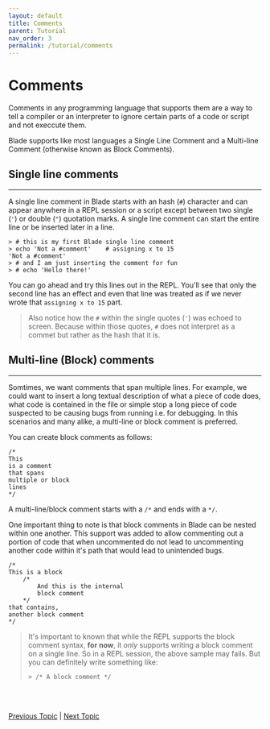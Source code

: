 ```yaml
---
layout: default
title: Comments
parent: Tutorial
nav_order: 3
permalink: /tutorial/comments
---
```


# Comments

Comments in any programming language that supports them are a way to tell a 
compiler or an interpreter to ignore certain parts of a code or script and 
not execcute them.

Blade supports like most languages a Single Line Comment and a Multi-line 
Comment (otherwise known as Block Comments).

## Single line comments
---

A single line comment in Blade starts with an hash (`#`) character and can appear anywhere in a REPL session or a script except between two single (`'`) or double (`"`) quotation marks. A single line comment can start the entire line or be inserted later in a line.

```blade
> # this is my first Blade single line comment
> echo 'Not a #comment'    # assigning x to 15
'Not a #comment'
> # and I am just inserting the comment for fun
> # echo 'Hello there!'
```

You can go ahead and try this lines out in the REPL. You'll see that only the second line has an effect and even that line was treated as if we never
wrote that `assigning x to 15` part.

> Also notice how the `#` within the single quotes (`'`) was echoed to screen. Because within those quotes, `#` does not interpret as a commet but 
rather as the hash that it is.


## Multi-line (Block) comments
---

Somtimes, we want comments that span multiple lines. For example, we could
want to insert a long textual description of what a piece of code does, what
code is contained in the file or simple stop a long piece of code suspected 
to be causing bugs from running i.e. for debugging. In this scenarios and
many alike, a multi-line or block comment is preferred.

You can create block comments as follows:

```blade
/*
This 
is a comment 
that spans 
multiple or block
lines
*/
```

A multi-line/block comment starts with a `/*` and ends with a `*/`.

One important thing to note is that block comments in Blade can be nested within one another.
This support was added to allow commenting out a portion of code that when uncommented do not lead
to uncommenting another code within it's path that would lead to unintended bugs.

```blade
/* 
This is a block
    /* 
        And this is the internal
        block comment
    */
that contains,
another block comment
*/
```

> It's important to known that while the REPL supports the block comment
> syntax, **for now**, it _only_ supports writing a block comment on a single line.
> So in a REPL session, the above sample may fails. But you can definitely
> write something like:
>
> ```blade
> > /* A block comment */
> ```


<br><br>

[Previous Topic](./hello) | [Next Topic](./numbers)